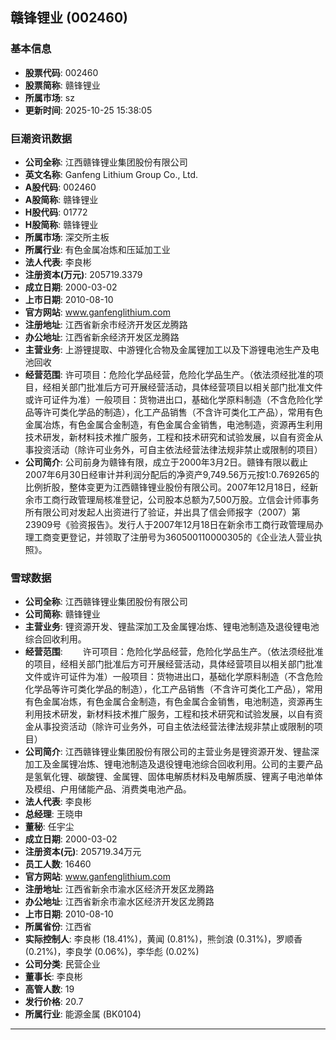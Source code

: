 ## 赣锋锂业 (002460)

### 基本信息

- **股票代码**: 002460
- **股票简称**: 赣锋锂业
- **所属市场**: sz
- **更新时间**: 2025-10-25 15:38:05

### 巨潮资讯数据

- **公司全称**: 江西赣锋锂业集团股份有限公司
- **英文名称**: Ganfeng Lithium Group Co., Ltd.
- **A股代码**: 002460
- **A股简称**: 赣锋锂业
- **H股代码**: 01772
- **H股简称**: 赣锋锂业
- **所属市场**: 深交所主板
- **所属行业**: 有色金属冶炼和压延加工业
- **法人代表**: 李良彬
- **注册资本(万元)**: 205719.3379
- **成立日期**: 2000-03-02
- **上市日期**: 2010-08-10
- **官方网站**: www.ganfenglithium.com
- **注册地址**: 江西省新余市经济开发区龙腾路
- **办公地址**: 江西省新余经济开发区龙腾路
- **主营业务**: 上游锂提取、中游锂化合物及金属锂加工以及下游锂电池生产及电池回收
- **经营范围**: 许可项目：危险化学品经营，危险化学品生产。（依法须经批准的项目，经相关部门批准后方可开展经营活动，具体经营项目以相关部门批准文件或许可证件为准）一般项目：货物进出口，基础化学原料制造（不含危险化学品等许可类化学品的制造），化工产品销售（不含许可类化工产品），常用有色金属冶炼，有色金属合金制造，有色金属合金销售，电池制造，资源再生利用技术研发，新材料技术推广服务，工程和技术研究和试验发展，以自有资金从事投资活动（除许可业务外，可自主依法经营法律法规非禁止或限制的项目）
- **公司简介**: 公司前身为赣锋有限，成立于2000年3月2日。赣锋有限以截止2007年6月30日经审计并利润分配后的净资产9,749.56万元按1:0.769265的比例折股，整体变更为江西赣锋锂业股份有限公司。2007年12月18日，经新余市工商行政管理局核准登记，公司股本总额为7,500万股。立信会计师事务所有限公司对发起人出资进行了验证，并出具了信会师报字（2007）第23909号《验资报告》。发行人于2007年12月18日在新余市工商行政管理局办理工商变更登记，并领取了注册号为360500110000305的《企业法人营业执照》。

### 雪球数据

- **公司全称**: 江西赣锋锂业集团股份有限公司
- **公司简称**: 赣锋锂业
- **主营业务**: 锂资源开发、锂盐深加工及金属锂冶炼、锂电池制造及退役锂电池综合回收利用。
- **经营范围**: 　　许可项目：危险化学品经营，危险化学品生产。（依法须经批准的项目，经相关部门批准后方可开展经营活动，具体经营项目以相关部门批准文件或许可证件为准）一般项目：货物进出口，基础化学原料制造（不含危险化学品等许可类化学品的制造），化工产品销售（不含许可类化工产品），常用有色金属冶炼，有色金属合金制造，有色金属合金销售，电池制造，资源再生利用技术研发，新材料技术推广服务，工程和技术研究和试验发展，以自有资金从事投资活动（除许可业务外，可自主依法经营法律法规非禁止或限制的项目）
- **公司简介**: 江西赣锋锂业集团股份有限公司的主营业务是锂资源开发、锂盐深加工及金属锂冶炼、锂电池制造及退役锂电池综合回收利用。公司的主要产品是氢氧化锂、碳酸锂、金属锂、固体电解质材料及电解质膜、锂离子电池单体及模组、户用储能产品、消费类电池产品。
- **法人代表**: 李良彬
- **总经理**: 王晓申
- **董秘**: 任宇尘
- **成立日期**: 2000-03-02
- **注册资本(元)**: 205719.34万元
- **员工人数**: 16460
- **官方网站**: www.ganfenglithium.com
- **注册地址**: 江西省新余市渝水区经济开发区龙腾路
- **办公地址**: 江西省新余市渝水区经济开发区龙腾路
- **上市日期**: 2010-08-10
- **所属省份**: 江西省
- **实际控制人**: 李良彬 (18.41%)，黄闻 (0.81%)，熊剑浪 (0.31%)，罗顺香 (0.21%)，李良学 (0.06%)，李华彪 (0.02%)
- **公司分类**: 民营企业
- **董事长**: 李良彬
- **高管人数**: 19
- **发行价格**: 20.7
- **所属行业**: 能源金属 (BK0104)

---